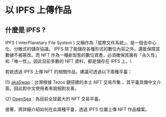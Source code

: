 # 以 IPFS 上傳作品

## 什麼是 IPFS ?

IPFS ( InterPlanetary File System ) 又稱作為「星際文件系統」，是一個去中心化、分散式的儲存協議。 IPFS 除了能儲存各種形式的數位內容之外，還能保障其數據不被篡改。而 NFT 作為一種新型態的數位資產，必須確保其擁有「永久性」和「唯一性」。因此目前多數的 NFT 資料，都是儲存在 IPFS 上。\


若欲透過 IPFS 上傳 NFT 的相關作品，建議可透過以下兩種平臺：

(1) [akaSwap](https://akaswap.com/)：台灣根據 Tezos 鏈搭建的本土 NFT 交易市集 ，其平臺具備中文介面，因此對中文使用者來說相對友善。

(2) [OpenSea](https://opensea.io/)：為目前全球最大的 NFT 交易平臺。

接著，將詳細介紹如何在此兩種平臺，透過 IPFS 位置上傳 NFT 作品檔案。
